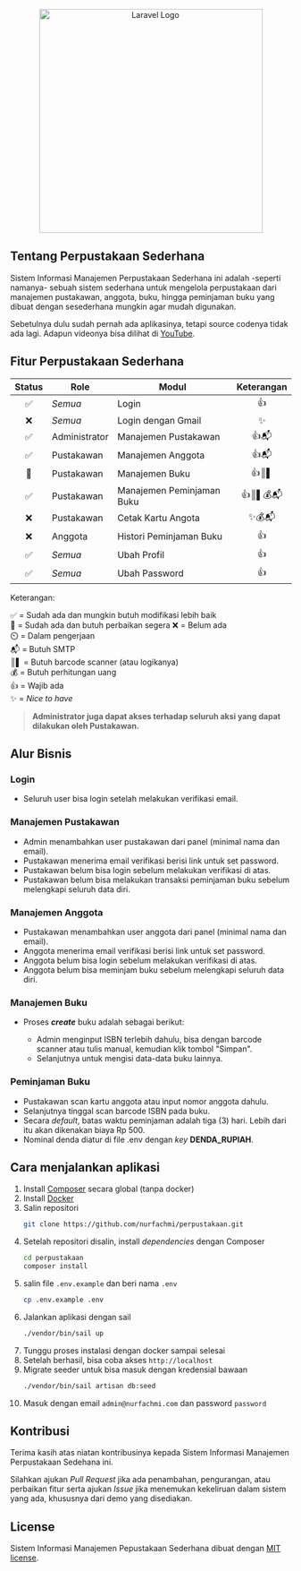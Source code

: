 <p align="center"><a href="https://laravel.com" target="_blank"><img src="https://raw.githubusercontent.com/laravel/art/master/logo-lockup/5%20SVG/2%20CMYK/1%20Full%20Color/laravel-logolockup-cmyk-red.svg" width="400" alt="Laravel Logo"></a></p>

## Tentang Perpustakaan Sederhana

Sistem Informasi Manajemen Perpustakaan Sederhana ini adalah -seperti namanya- sebuah sistem sederhana untuk mengelola perpustakaan dari manajemen pustakawan, anggota, buku, hingga peminjaman buku yang dibuat dengan sesederhana mungkin agar mudah digunakan.

Sebetulnya dulu sudah pernah ada aplikasinya, tetapi source codenya tidak ada lagi. Adapun videonya bisa dilihat di [YouTube](https://www.youtube.com/watch?v=Chu2aATRjKg).

## Fitur Perpustakaan Sederhana

| Status | Role          | Modul                     | Keterangan |
| :----: | ------------- | ------------------------- | :--------: |
|   ✅   | _Semua_       | Login                     |     👍     |
|   ❌   | _Semua_       | Login dengan Gmail        |     ✨     |
|   ✅   | Administrator | Manajemen Pustakawan      |    👍📬    |
|   ✅   | Pustakawan    | Manajemen Anggota         |    👍📬    |
|   🔧   | Pustakawan    | Manajemen Buku            |    👍║▌    |
|   ✅   | Pustakawan    | Manajemen Peminjaman Buku |  👍║▌💰📬  |
|   ❌   | Pustakawan    | Cetak Kartu Angota        |   ✨💰📬   |
|   ❌   | Anggota       | Histori Peminjaman Buku   |     👍     |
|   ✅   | _Semua_       | Ubah Profil               |     👍     |
|   ✅   | _Semua_       | Ubah Password             |     👍     |

Keterangan:

✅ = Sudah ada dan mungkin butuh modifikasi lebih baik  
🔧 = Sudah ada dan butuh perbaikan segera
❌ = Belum ada  
⏲️ = Dalam pengerjaan  
📬 = Butuh SMTP  
║▌ = Butuh barcode scanner (atau logikanya)  
💰 = Butuh perhitungan uang  
👍 = Wajib ada  
✨ = _Nice to have_

> **Administrator juga dapat akses terhadap seluruh aksi yang dapat dilakukan oleh Pustakawan.**

## Alur Bisnis

### Login

-   Seluruh user bisa login setelah melakukan verifikasi email.

### Manajemen Pustakawan

-   Admin menambahkan user pustakawan dari panel (minimal nama dan email).
-   Pustakawan menerima email verifikasi berisi link untuk set password.
-   Pustakawan belum bisa login sebelum melakukan verifikasi di atas.
-   Pustakawan belum bisa melakukan transaksi peminjaman buku sebelum melengkapi seluruh data diri.

### Manajemen Anggota

-   Pustakawan menambahkan user anggota dari panel (minimal nama dan email).
-   Anggota menerima email verifikasi berisi link untuk set password.
-   Anggota belum bisa login sebelum melakukan verifikasi di atas.
-   Anggota belum bisa meminjam buku sebelum melengkapi seluruh data diri.

### Manajemen Buku

-   Proses **_create_** buku adalah sebagai berikut:

    -   Admin menginput ISBN terlebih dahulu, bisa dengan barcode scanner atau tulis manual, kemudian klik tombol "Simpan".
    -   Selanjutnya untuk mengisi data-data buku lainnya.

### Peminjaman Buku

-   Pustakawan scan kartu anggota atau input nomor anggota dahulu.
-   Selanjutnya tinggal scan barcode ISBN pada buku.
-   Secara _default_, batas waktu peminjaman adalah tiga (3) hari. Lebih dari itu akan dikenakan biaya Rp 500.
-   Nominal denda diatur di file .env dengan _key_ **DENDA_RUPIAH**.

## Cara menjalankan aplikasi
1. Install [Composer](https://getcomposer.org/doc/00-intro.md#installation-linux-unix-macos) secara global (tanpa docker)
2. Install [Docker](https://docs.docker.com/get-docker/)
3. Salin repositori
    ```sh
    git clone https://github.com/nurfachmi/perpustakaan.git
    ```
4. Setelah repositori disalin, install *dependencies* dengan Composer
    ```sh
    cd perpustakaan
    composer install
    ```
5. salin file `.env.example` dan beri nama `.env`
    ```sh
    cp .env.example .env
    ```
6. Jalankan aplikasi dengan sail
    ```sh
    ./vendor/bin/sail up
    ```
7. Tunggu proses instalasi dengan docker sampai selesai
8. Setelah berhasil, bisa coba akses `http://localhost`
9. Migrate seeder untuk bisa masuk dengan kredensial bawaan
    ```sh
    ./vendor/bin/sail artisan db:seed
    ```
10. Masuk dengan email `admin@nurfachmi.com` dan password `password`

## Kontribusi

Terima kasih atas niatan kontribusinya kepada Sistem Informasi Manajemen Perpustakaan Sedehana ini.

Silahkan ajukan _Pull Request_ jika ada penambahan, pengurangan, atau perbaikan fitur serta ajukan _Issue_ jika menemukan kekeliruan dalam sistem yang ada, khususnya dari demo yang disediakan.

## License

Sistem Informasi Manajemen Pepustakaan Sederhana dibuat dengan [MIT license](https://opensource.org/licenses/MIT).
